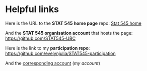 # Helpful links


Here is the URL to the **STAT 545 home page** repo: 
[Stat 545 home](https://github.com/STAT545-UBC/STAT545-home)

And the **STAT 545 organisation account** that hosts the page: 
https://github.com/STAT545-UBC


Here is the link to my **participation repo**:
https://github.com/evelynjulia/STAT545-participation

And the [corresponding account](https://github.com/evelynjulia) (*my account*)

